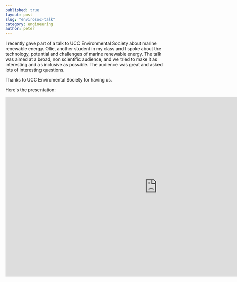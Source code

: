 ```yaml
---
published: true
layout: post
slug: "envirosoc-talk"
category: engineering
author: peter
---
```


I recently gave part of a talk to UCC Environmental Society about marine renewable energy. Ollie, another student in my class and I spoke about the technology, potential and challenges of marine renewable energy.
The talk was aimed at a broad, non scientific audience, and we tried to make it as interesting and as inclusive as possible. The audience was great and asked lots of interesting questions.

Thanks to UCC Enviromental Society for having us.

Here's the presentation:

<iframe src="https://docs.google.com/presentation/d/1EHMNvgI5aTsmEuNKXZ8IynH-Bm617yX9uZ1f7QDlBz4/embed?start=false&loop=false&delayms=3000" frameborder="0" width="960" height="569" allowfullscreen="true" mozallowfullscreen="true" webkitallowfullscreen="true"></iframe>